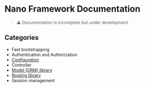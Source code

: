 # Nano Framework Documentation
> :warning: Documentation is incomplete but under development.

## Categories
 - Fast bootstrapping
 - Authentication and Authorization
 - [Configuration](config.md)
 - Controller
 - [Model (ORM) library](model.md)
 - [Routing library](routing.md)
 - Session management